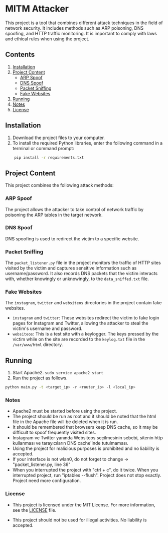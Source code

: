 # MITM Attacker

This project is a tool that combines different attack techniques in the field of network security. It includes methods such as ARP poisoning, DNS spoofing, and HTTP traffic monitoring. It is important to comply with laws and ethical rules when using the project.

## Contents

1. [Installation](#installation)
2. [Project Content](#project-content)
    - [ARP Spoof](#arp-spoof)
    - [DNS Spoof](#dns-spoof)
    - [Packet Sniffing](#packet-sniffing)
    - [Fake Websites](#fake-websites)
3. [Running](#running)
4. [Notes](#notes)
5. [License](#license)


## Installation



1. Download the project files to your computer.
2. To install the required Python libraries, enter the following command in a terminal or command prompt:

  
```bash
    pip install -r requirements.txt
```

## Project Content

This project combines the following attack methods:

### ARP Spoof

The project allows the attacker to take control of network traffic by poisoning the ARP tables in the target network.

### DNS Spoof

DNS spoofing is used to redirect the victim to a specific website.

### Packet Sniffing

The `packet_listener.py` file in the project monitors the traffic of HTTP sites visited by the victim and captures sensitive information such as username/password. It also records DNS packets that the victim interacts with, whether knowingly or unknowingly, to the `data_sniffed.txt` file.

### Fake Websites

The `instagram`, `twitter` and `websiteos` directories in the project contain fake websites.

- `instagram` and `twitter`: These websites redirect the victim to fake login pages for Instagram and Twitter, allowing the attacker to steal the victim's username and password.
- `websiteos`: This is a test site with a keylogger. The keys pressed by the victim while on the site are recorded to the `keylog.txt` file in the `/var/www/html` directory.

## Running

1. Start Apache2. `sudo service apache2 start`
2. Run the project as follows.


```bash
python main.py -t <target_ip> -r <router_ip> -l <local_ip>
```

### Notes

- Apache2 must be started before using the project.
- The project should be run as root and it should be noted that the html file in the Apache file will be deleted when it is run.
- It should be remembered that browsers keep DNS cache, so it may be difficult to spoof frequently visited sites.
- Instagram ve Twitter yanında Websiteos seçilmesinin sebebi, sitenin http kullanması ve tarayıcıların DNS cache'inde tutulmaması.
- Using the project for malicious purposes is prohibited and no liability is accepted.
- If your interface is not wlan0, do not forget to change -> "packet_listener.py, line 36"
- When you interrupted the project with "ctrl + c", do it twice. When you interrupted project, run "iptables --flush". Project does not stop exactly. Project need more configuration.



### License

- This project is licensed under the MIT License. For more information, see the  [LICENSE](LICENSE) file.

- This project should not be used for illegal activities. No liability is accepted.

